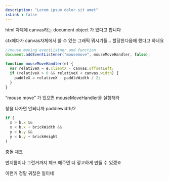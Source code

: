 ```yaml
---
description: "Lorem ipsum dolor sit amet"
isLink : false
---
```


html 자체에 canvas라는 document object 가 있다고 합니다

ctx에다가 canvas자체에서 쓸 수 있는 그래픽 뭐시기들… 할당한다음에 했다고 하네요

```jsx
//mouse moving eventListner and function
document.addEventListener("mousemove", mouseMoveHandler, false);

function mouseMoveHandler(e) {
  var relativeX = e.clientX - canvas.offsetLeft;
  if (relativeX > 0 && relativeX < canvas.width) {
    paddleX = relativeX - paddleWidth / 2;
  }
}
```

“mouse move” 가 있으면 mouseMoveHandler을 실행해라

창을 나가면 안되니까 paddlewidth/2

```jsx
if (
  x > b.x &&
  x < b.x + brickWidth &&
  y > b.y &&
  y < b.y + brickHeight
)
```

충돌 체크

반지름이나 그런거까지 체크 해주면 더 정교하게 만들 수 있겠죠

이런거 정말 귀찮은 일이네
